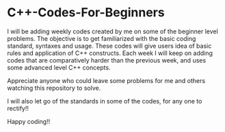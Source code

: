 # C++-Codes-For-Beginners

I will be adding weekly codes created by me on some of the beginner level problems. The objective is to get familiarized with the basic coding standard, syntaxes and usage. These codes will give users idea of basic rules and application of C++ constructs. Each week I will keep on adding codes that are comparatively harder than the previous week, and uses some advanced level C++ concepts.

Appreciate anyone who could leave some problems for me and others watching this repository to solve.

I will also let go of the standards in some of the codes, for any one to rectify!! 

Happy coding!!
